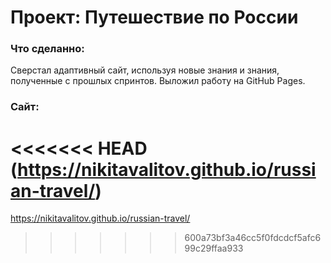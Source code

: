 # Проект: Путешествие по России

### Что сделанно:
Сверстал адаптивный сайт, используя новые знания и знания, полученные с прошлых спринтов.
Выложил работу на GitHub Pages.

### Сайт:
<<<<<<< HEAD
(https://nikitavalitov.github.io/russian-travel/)
=======
https://nikitavalitov.github.io/russian-travel/

>>>>>>> 600a73bf3a46cc5f0fdcdcf5afc699c29ffaa933
